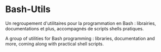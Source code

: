 # Bash-Utils
Un regroupement d'utilitaires pour la programmation en Bash : librairies, documentations et plus, accompagnés de scripts shells pratiques.

A group of utilities for Bash programming : libraries, documentation and more, coming along with practical shell scripts.
